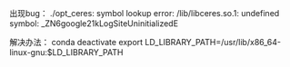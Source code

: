 出现bug：
./opt_ceres: symbol lookup error: /lib/libceres.so.1: undefined symbol: _ZN6google21kLogSiteUninitializedE

解决办法：
conda deactivate
export LD_LIBRARY_PATH=/usr/lib/x86_64-linux-gnu:$LD_LIBRARY_PATH